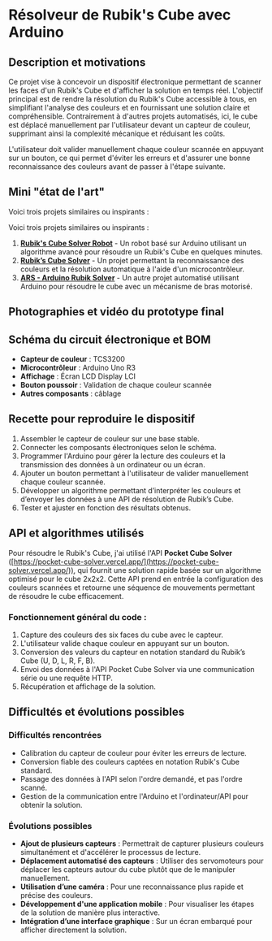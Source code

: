 # Résolveur de Rubik's Cube avec Arduino

## Description et motivations

Ce projet vise à concevoir un dispositif électronique permettant de scanner les faces d'un Rubik's Cube et d'afficher la solution en temps réel. L'objectif principal est de rendre la résolution du Rubik's Cube accessible à tous, en simplifiant l'analyse des couleurs et en fournissant une solution claire et compréhensible. Contrairement à d'autres projets automatisés, ici, le cube est déplacé manuellement par l'utilisateur devant un capteur de couleur, supprimant ainsi la complexité mécanique et réduisant les coûts.

L'utilisateur doit valider manuellement chaque couleur scannée en appuyant sur un bouton, ce qui permet d'éviter les erreurs et d'assurer une bonne reconnaissance des couleurs avant de passer à l'étape suivante.

## Mini "état de l'art"

Voici trois projets similaires ou inspirants :

Voici trois projets similaires ou inspirants :
1. **[Rubik's Cube Solver Robot](https://projecthub.arduino.cc/hbolanos2001/rubiks-cube-solver-robot-6233e2)** - Un robot basé sur Arduino utilisant un algorithme avancé pour résoudre un Rubik's Cube en quelques minutes.
2. **[Rubik’s Cube Solver](https://www.instructables.com/Rubiks-Cube-Solver/)** - Un projet permettant la reconnaissance des couleurs et la résolution automatique à l'aide d'un microcontrôleur.
3. **[ARS - Arduino Rubik Solver](https://www.instructables.com/ARS-Arduino-Rubik-Solver/)** - Un autre projet automatisé utilisant Arduino pour résoudre le cube avec un mécanisme de bras motorisé.


## Photographies et vidéo du prototype final

## Schéma du circuit électronique et BOM

- **Capteur de couleur** : TCS3200
- **Microcontrôleur** : Arduino Uno R3
- **Affichage** : Écran LCD Display LCI
- **Bouton poussoir** : Validation de chaque couleur scannée
- **Autres composants** : câblage

## Recette pour reproduire le dispositif

1. Assembler le capteur de couleur sur une base stable.
2. Connecter les composants électroniques selon le schéma.
3. Programmer l'Arduino pour gérer la lecture des couleurs et la transmission des données à un ordinateur ou un écran.
4. Ajouter un bouton permettant à l'utilisateur de valider manuellement chaque couleur scannée.
5. Développer un algorithme permettant d’interpréter les couleurs et d’envoyer les données à une API de résolution de Rubik’s Cube.
6. Tester et ajuster en fonction des résultats obtenus.

## API et algorithmes utilisés

Pour résoudre le Rubik's Cube, j'ai utilisé l'API **Pocket Cube Solver** ([https://pocket-cube-solver.vercel.app/](https://pocket-cube-solver.vercel.app/)), qui fournit une solution rapide basée sur un algorithme optimisé pour le cube 2x2x2. Cette API prend en entrée la configuration des couleurs scannées et retourne une séquence de mouvements permettant de résoudre le cube efficacement.

### Fonctionnement général du code :

1. Capture des couleurs des six faces du cube avec le capteur.
2. L'utilisateur valide chaque couleur en appuyant sur un bouton.
3. Conversion des valeurs du capteur en notation standard du Rubik’s Cube (U, D, L, R, F, B).
4. Envoi des données à l'API Pocket Cube Solver via une communication série ou une requête HTTP.
5. Récupération et affichage de la solution.

## Difficultés et évolutions possibles

### Difficultés rencontrées

- Calibration du capteur de couleur pour éviter les erreurs de lecture.
- Conversion fiable des couleurs captées en notation Rubik's Cube standard.
- Passage des données à l'API selon l'ordre demandé, et pas l'ordre scanné.
- Gestion de la communication entre l'Arduino et l'ordinateur/API pour obtenir la solution.

### Évolutions possibles

- **Ajout de plusieurs capteurs** : Permettrait de capturer plusieurs couleurs simultanément et d'accélérer le processus de lecture.
- **Déplacement automatisé des capteurs** : Utiliser des servomoteurs pour déplacer les capteurs autour du cube plutôt que de le manipuler manuellement.
- **Utilisation d’une caméra** : Pour une reconnaissance plus rapide et précise des couleurs.
- **Développement d'une application mobile** : Pour visualiser les étapes de la solution de manière plus interactive.
- **Intégration d’une interface graphique** : Sur un écran embarqué pour afficher directement la solution.

